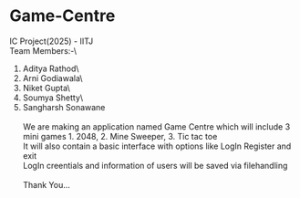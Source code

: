 # Game-Centre
IC Project(2025) - IITJ\
Team Members:-\
1. Aditya Rathod\
2. Arni Godiawala\
3. Niket Gupta\
4. Soumya Shetty\
5. Sangharsh Sonawane\
\
We are making an application named Game Centre which will include 3 mini games 1. 2048, 2. Mine Sweeper, 3. Tic tac toe\
It will also contain a basic interface with options like LogIn Register and exit\
LogIn creentials and information of users will be saved via filehandling\
\
Thank You...

